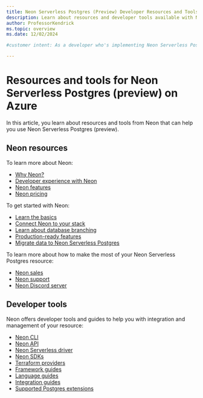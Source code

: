 ```yaml
---
title: Neon Serverless Postgres (Preview) Developer Resources and Tools
description: Learn about resources and developer tools available with Neon Serverless Postgres (preview).
author: ProfessorKendrick
ms.topic: overview
ms.date: 12/02/2024

#customer intent: As a developer who's implementing Neon Serverless Postgres, I want to know about other resources and tools available so that I can maximize the success of my integration.

---
```


# Resources and tools for Neon Serverless Postgres (preview) on Azure

In this article, you learn about resources and tools from Neon that can help you use Neon Serverless Postgres (preview).

## Neon resources

To learn more about Neon:

- [Why Neon?](https://neon.tech/docs/get-started-with-neon/why-neon)
- [Developer experience with Neon](https://neon.tech/docs/get-started-with-neon/dev-experience)
- [Neon features](https://neon.tech/docs/guides/neon-features)
- [Neon pricing](https://neon.tech/pricing)

To get started with Neon:

- [Learn the basics](https://neon.tech/docs/get-started-with-neon/signing-up)
- [Connect Neon to your stack](https://neon.tech/docs/get-started-with-neon/connect-neon)
- [Learn about database branching](https://neon.tech/docs/get-started-with-neon/workflow-primer)
- [Production-ready features](https://neon.tech/docs/get-started-with-neon/production-checklist)
- [Migrate data to Neon Serverless Postgres](https://neon.tech/docs/import/migrate-intro)

To learn more about how to make the most of your Neon Serverless Postgres resource:

- [Neon sales](https://neon.tech/contact-sales)
- [Neon support](https://neon.tech/docs/introduction/support)
- [Neon Discord server](https://discord.gg/92vNTzKDGp)

## Developer tools

Neon offers developer tools and guides to help you with integration and management of your resource:

- [Neon CLI](https://neon.tech/docs/reference/neon-cli)
- [Neon API](https://api-docs.neon.tech/reference/getting-started-with-neon-api)
- [Neon Serverless driver](https://neon.tech/docs/serverless/serverless-driver)
- [Neon SDKs](https://neon.tech/docs/reference/sdk)
- [Terraform providers](https://neon.tech/docs/reference/terraform)
- [Framework guides](https://neon.tech/docs/get-started-with-neon/frameworks)
- [Language guides](https://neon.tech/docs/get-started-with-neon/languages)
- [Integration guides](https://neon.tech/docs/guides/integrations)
- [Supported Postgres extensions](https://neon.tech/docs/extensions/extensions-intro)
